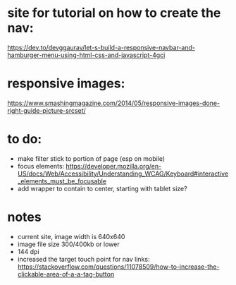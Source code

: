 # site for tutorial on how to create the nav:

https://dev.to/devggaurav/let-s-build-a-responsive-navbar-and-hamburger-menu-using-html-css-and-javascript-4gci

# responsive images: 
https://www.smashingmagazine.com/2014/05/responsive-images-done-right-guide-picture-srcset/

# to do: 
- make filter stick to portion of page (esp on mobile)
- focus elements: https://developer.mozilla.org/en-US/docs/Web/Accessibility/Understanding_WCAG/Keyboard#interactive_elements_must_be_focusable
- add wrapper to contain to center, starting with tablet size?

# notes
- current site, image width is 640x640
- image file size 300/400kb or lower
- 144 dpi
- increased the target touch point for nav links: https://stackoverflow.com/questions/11078509/how-to-increase-the-clickable-area-of-a-a-tag-button